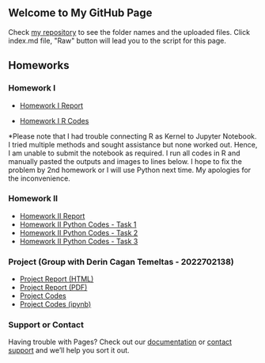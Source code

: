 ## Welcome to My GitHub Page

Check [my repository](https://github.com/BU-IE-582/fall-24-ZelinaGenel) to see the folder names and the uploaded files. Click index.md file, "Raw" button will lead you to the script for this page.

## Homeworks

### Homework I
- [Homework I Report](https://bu-ie-582.github.io/fall-24-ZelinaGenel/Zelina_Genel_IE582_HW1.html)

- [Homework I R Codes](https://bu-ie-582.github.io/fall-24-ZelinaGenel/HW1_Rcodes_.r)

*Please note that I had trouble connecting R as Kernel to Jupyter Notebook. I tried multiple methods and sought assistance but none worked out. Hence, I am unable to submit the notebook as required. I run all codes in R and manually pasted the outputs and images to lines below. I hope to fix the problem by 2nd homework or I will use Python next time. My apologies for the inconvenience.

### Homework II
- [Homework II Report](https://bu-ie-582.github.io/fall-24-ZelinaGenel/Zelina_Genel_IE582_HW-2.html)
- [Homework II Python Codes - Task 1](https://bu-ie-582.github.io/fall-24-ZelinaGenel/Zelina_Genel_IE582_HW2.py)
- [Homework II Python Codes - Task 2](https://bu-ie-582.github.io/fall-24-ZelinaGenel/Zelina_Genel_IE582_HW2_task2.py)
- [Homework II Python Codes - Task 3](https://bu-ie-582.github.io/fall-24-ZelinaGenel/Zelina_Genel_IE582_HW2_task3.py)
  
### Project (Group with Derin Cagan Temeltas - 2022702138)
- [Project Report (HTML)](https://bu-ie-582.github.io/fall-24-ZelinaGenel/IE582_Project_Report_DerinTemeltas_ZelinaGenel.html)
- [Project Report (PDF)](https://bu-ie-582.github.io/fall-24-ZelinaGenel/IE582_Project_Report_DerinTemeltas_ZelinaGenel.pdf)
- [Project Codes](https://bu-ie-582.github.io/fall-24-ZelinaGenel/IE582_Project_Code_DerinTemeltas_ZelinaGenel.html)
- [Project Codes (ipynb)](https://bu-ie-582.github.io/fall-24-ZelinaGenel/IE582_Project_Code_DerinTemeltas_ZelinaGenel.ipynb)

### Support or Contact

Having trouble with Pages? Check out our [documentation](https://docs.github.com/categories/github-pages-basics/) or [contact support](https://support.github.com/contact) and we’ll help you sort it out.
